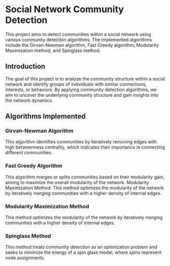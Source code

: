 # Social Network Community Detection
This project aims to detect communities within a social network using various community detection algorithms. The implemented algorithms include the Girvan-Newman algorithm, Fast Greedy algorithm, Modularity Maximization method, and Spinglass method.

## Introduction
The goal of this project is to analyze the community structure within a social network and identify groups of individuals with similar connections, interests, or behaviors. By applying community detection algorithms, we aim to uncover the underlying community structure and gain insights into the network dynamics.

## Algorithms Implemented
### Girvan-Newman Algorithm

This algorithm identifies communities by iteratively removing edges with high betweenness centrality, which indicates their importance in connecting different communities.

### Fast Greedy Algorithm

This algorithm merges or splits communities based on their modularity gain, aiming to maximize the overall modularity of the network.
Modularity Maximization Method: This method optimizes the modularity of the network by iteratively merging communities with a higher density of internal edges.

### Modularity Maximization Method

This method optimizes the modularity of the network by iteratively merging communities with a higher density of internal edges.

### Spinglass Method
This method treats community detection as an optimization problem and seeks to minimize the energy of a spin glass model, where spins represent node assignments.
